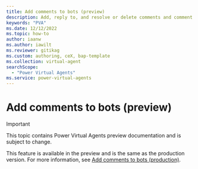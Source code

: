 ```yaml
---
title: Add comments to bots (preview)
description: Add, reply to, and resolve or delete comments and comment threads for topics in Power Virtual Agents preview.
keywords: "PVA"
ms.date: 12/12/2022
ms.topic: how-to
author: iaanw
ms.author: iawilt
ms.reviewer: gitikag
ms.custom: authoring, ceX, bap-template
ms.collection: virtual-agent
searchScope:
  - "Power Virtual Agents"
ms.service: power-virtual-agents
---
```


# Add comments to bots (preview)

> [!IMPORTANT]
> This topic contains Power Virtual Agents preview documentation and is subject to change.

This feature is available in the preview and is the same as the production version. For more information, see [Add comments to bots (production)](../authoring-comments.md).
